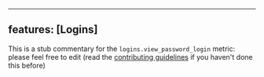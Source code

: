 
---
features: [Logins]
---

This is a stub commentary for the `logins.view_password_login` metric: please feel free to edit (read the
[contributing guidelines](https://github.com/mozilla/glean-annotations/blob/main/CONTRIBUTING.md)
if you haven't done this before)
